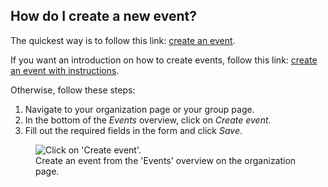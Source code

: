 ## How do I create a new event?

The quickest way is to follow this link: [create an event](/create-event).

If you want an introduction on how to create events, follow this link: [create
an event with instructions](/create-event?tour=1).

Otherwise, follow these steps:

1. Navigate to your organization page or your group page.
1. In the bottom of the *Events* overview, click on *Create event*.
1. Fill out the required fields in the form and click *Save*.

<figure>
  <img src="help-event-create.png" alt="Click on 'Create event'."/>
  <figcaption>Create an event from the 'Events' overview on the organization
  page.</figcaption>
</figure>
